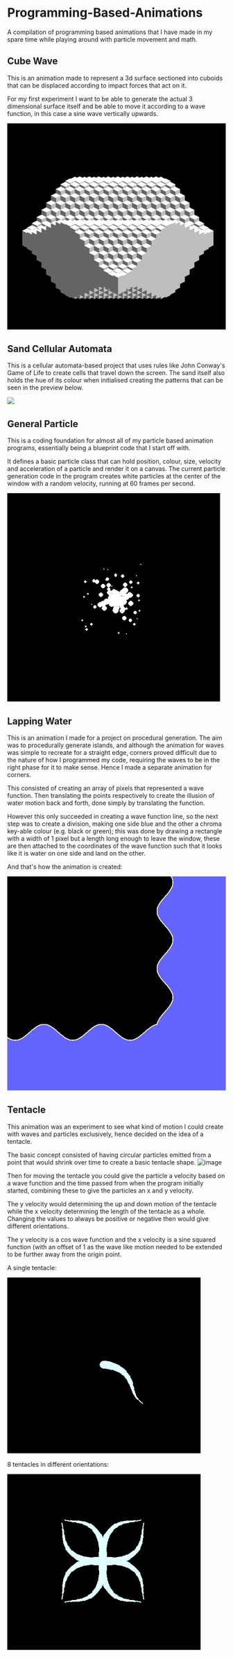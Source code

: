 # Programming-Based-Animations
A compilation of programming based animations that I have made in my spare time while playing around with particle movement and math.

## Cube Wave
This is an animation made to represent a 3d surface sectioned into cuboids that can be displaced according to impact forces that act on it. 

For my first experiment I want to be able to generate the actual 3 dimensional surface itself and be able to move it according to a wave function, in this case a sine wave vertically upwards. 

![](https://github.com/Arcane34/Programming-Based-Animations/blob/main/cubeWaveVertPrev.gif)

## Sand Cellular Automata
This is a cellular automata-based project that uses rules like John Conway's Game of Life to create cells that travel down the screen. The sand itself also holds the hue of its colour when initialised
creating the patterns that can be seen in the preview below.

![](https://github.com/Arcane34/Programming-Based-Animations/blob/main/sandPreview.gif)

## General Particle
This is a coding foundation for almost all of my particle based animation programs, essentially being a blueprint code that I start off with.

It defines a basic particle class that can hold position, colour, size, velocity and acceleration of a particle and render it on a canvas.
The current particle generation code in the program creates white particles at the center of the window with a random velocity, running at 60 frames per second.

![](https://github.com/Arcane34/Programming-Based-Animations/blob/main/GeneralParticlePreview.gif)


## Lapping Water
This is an animation I made for a project on procedural generation. The aim was to procedurally generate islands, and although the animation for waves was simple to recreate for a straight edge, corners proved difficult due to the nature of how I programmed my code, requiring the waves to be in the right phase for it to make sense. Hence I made a separate animation for corners.

This consisted of creating an array of pixels that represented a wave function. Then translating the points respectively to create the illusion of water motion back and forth, done simply by translating the function. 

However this only succeeded in creating a wave function line, so the next step was to create a division, making one side blue and the other a chroma key-able colour (e.g. black or green); this was done by drawing a rectangle with a width of 1 pixel but a length long enough to leave the window, these are then attached to the coordinates of the wave function such that it looks like it is water on one side and land on the other.

And that's how the animation is created:

![](https://github.com/Arcane34/Programming-Based-Animations/blob/main/LappingWaterPreview.gif)


## Tentacle
This animation was an experiment to see what kind of motion I could create with waves and particles exclusively, hence decided on the idea of a tentacle.


The basic concept consisted of having circular particles emitted from a point that would shrink over time to create a basic tentacle shape.
![image](https://user-images.githubusercontent.com/67842615/210154447-581b90e9-b752-4366-8dd9-cd14e367e745.png)

Then for moving the tentacle you could give the particle a velocity based on a wave function and the time passed from when the program initially started, combining these to give the particles an x and y velocity. 

The y velocity would determining the up and down motion of the tentacle while the x velocity determining the length of the tentacle as a whole.
Changing the values to always be positive or negative then would give different orientations.

The y velocity is a cos wave function and the x velocity is a sine squared function (with an offset of 1 as the wave like motion needed to be extended to be further away from the origin point.

A single tentacle:

![](https://github.com/Arcane34/Programming-Based-Animations/blob/main/tentaclePrev1.gif)

8 tentacles in different orientations:

![](https://github.com/Arcane34/Programming-Based-Animations/blob/main/tentaclePrev2.gif)
